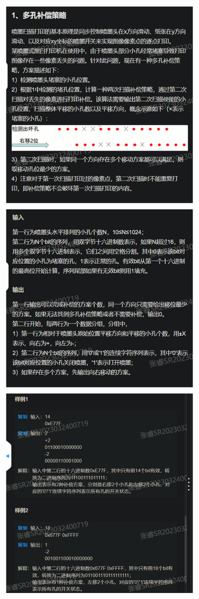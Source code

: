 ![1683371518274](image/q/1683371518274.png)


![1683371537164](image/q/1683371537164.png)



![1683371560175](image/q/1683371560175.png)
